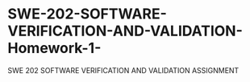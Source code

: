 # SWE-202-SOFTWARE-VERIFICATION-AND-VALIDATION-Homework-1-
SWE 202 SOFTWARE VERIFICATION AND VALIDATION  ASSIGNMENT
